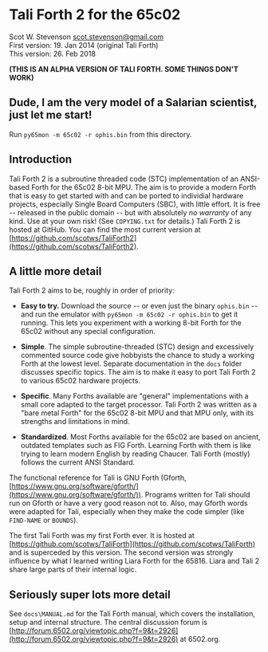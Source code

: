# Tali Forth 2 for the 65c02  
Scot W. Stevenson <scot.stevenson@gmail.com>   
First version: 19. Jan 2014 (original Tali Forth)  
This version: 26. Feb 2018 

**(THIS IS AN ALPHA VERSION OF TALI FORTH. SOME THINGS DON'T WORK)**

## Dude, I am the very model of a Salarian scientist, just let me start!

Run `py65mon -m 65c02 -r ophis.bin` from this directory.


## Introduction

Tali Forth 2 is a subroutine threaded code (STC) implementation of an ANSI-based
Forth for the 65c02 8-bit MPU. The aim is to provide a modern Forth that is easy
to get started with and can be ported to individial hardware projects,
especially Single Board Computers (SBC), with little effort. It is free --
released in the public domain -- but with absolutely _no warranty_ of any kind.
Use at your own risk! (See `COPYING.txt` for details.) Tali Forth 2 is hosted at
GitHub. You can find the most current version at
[https://github.com/scotws/TaliForth2](https://github.com/scotws/TaliForth2).


## A little more detail 

Tali Forth 2 aims to be, roughly in order of priority: 

- **Easy to try.** Download the source -- or even just the binary `ophis.bin` --
  and run the emulator with `py65mon -m 65c02 -r ophis.bin` to get it running.
  This lets you experiment with a working 8-bit Forth for the 65c02 without any
  special configuration.

- **Simple**. The simple subroutine-threaded (STC) design and excessively
  commented source code give hobbyists the chance to study a working Forth at
  the lowest level. Separate documentation in the `docs` folder discusses
  specific topics. The aim is to make it easy to port Tali Forth 2 to various
  65c02 hardware projects. 

- **Specific**. Many Forths available are "general" implementations with a small
  core adapted to the target processor. Tali Forth 2 was written as a "bare
  metal Forth" for the 65c02 8-bit MPU and that MPU only, with its strengths and
  limitations in mind. 

- **Standardized**. Most Forths available for the 65c02 are based on ancient,
  outdated templates such as FIG Forth. Learning Forth with them is like trying
  to learn modern English by reading Chaucer. Tali Forth (mostly) follows the
  current ANSI Standard. 
  
The functional reference for Tali is GNU Forth (Gforth,
[https://www.gnu.org/software/gforth/](https://www.gnu.org/software/gforth/)).
Programs written for Tali should run on Gforth or have a very good reason not
to. Also, may Gforth words were adapted for Tali, especially when they make the
code simpler (like `FIND-NAME` or `BOUNDS`). 

The first Tali Forth was my first Forth ever. It is hosted at
[https://github.com/scotws/TaliForth](https://github.com/scotws/TaliForth) and
is superceded by this version. The second version was strongly influence by
what I learned writing Liara Forth for the 65816. Liara and Tali 2 share large
parts of their internal logic. 


## Seriously super lots more detail 

See `docs\MANUAL.md` for the Tali Forth manual, which covers the installation,
setup and internal structure. The central discussion forum is
[http://forum.6502.org/viewtopic.php?f=9&t=2926](http://forum.6502.org/viewtopic.php?f=9&t=2926)
at 6502.org.
